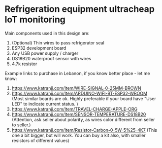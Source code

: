 # Refrigeration equipment ultracheap IoT monitoring

Main components used in this design are:

1. (Optional) Thin wires to pass refrigerator seal
2. ESP32 development board
3. Any USB power supply / charger
4. DS18B20 waterproof sensor with wires
5. 4.7k resistor

Example links to purchase in Lebanon, if you know better place - let me know:
1. https://www.katranji.com/Item/WIRE-SIGNAL-0-25MM-BROWN
2. https://www.katranji.com/Item/ARDUINO-WIFI-BT-ESP32-WROOM (Most similar boards are ok. Highly preferable if your board have "User LED" to indicate current status. )
3. https://www.katranji.com/Item/TRAVEL-CHARGE-APPLE-ORG
4. https://www.katranji.com/Item/SENSOR-TEMPERATURE-DS18B20 (Attention, ask seller about polarity, as wires color different from seller to seller.)
5. https://www.katranji.com/Item/Resistor-Carbon-0-5W-5%25-4K7 (This one a bit bigger, but will work. You can buy a kit also, with smaller resistors of different values)
